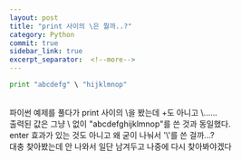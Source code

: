```yaml
---
layout: post
title: "print 사이의 \은 뭘까..?"
category: Python
commit: true
sidebar_link: true
excerpt_separator:  <!--more-->
---
```


```python
print "abcdefg" \ "hijklmnop"
```
<br>
파이썬 예제를 풀다가 print 사이의 \을 봤는데 +도 아니고 \......<br>
출력된 값은 그냥 \ 없이 "abcdefghijklmnop"를 쓴 것과 동일했다.<br>
enter 효과가 있는 것도 아니고 왜 굳이 나눠서 '\'를 쓴 걸까...?<br>
대충 찾아봤는데 안 나와서 일단 남겨두고 나중에 다시 찾아봐야겠다